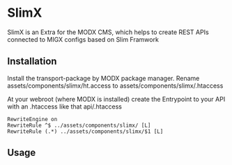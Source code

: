 # SlimX

SlimX is an Extra for the MODX CMS, which helps to create REST APIs connected to MIGX configs based on Slim Framwork

## Installation

Install the transport-package by MODX package manager.
Rename assets/components/slimx/ht.access
to assets/components/slimx/.htaccess

At your webroot (where MODX is installed) create the Entrypoint to your API with an .htaccess like that
api/.htaccess

```
RewriteEngine on
RewriteRule ^$ ../assets/components/slimx/ [L]
RewriteRule (.*) ../assets/components/slimx/$1 [L]
```

## Usage

